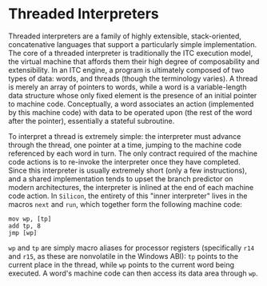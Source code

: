 # Threaded Interpreters

Threaded interpreters are a family of highly extensible, stack-oriented, concatenative languages that support a
particularly simple implementation. The core of a threaded interpreter is traditionally the ITC execution model, the
virtual machine that affords them their high degree of composability and extensibility. In an ITC engine, a program is
ultimately composed of two types of data: words, and threads (though the terminology varies). A thread is merely an
array of pointers to words, while a word is a variable-length data structure whose only fixed element is the presence of
an initial pointer to machine code. Conceptually, a word associates an action (implemented by this machine code) with
data to be operated upon (the rest of the word after the pointer), essentially a stateful subroutine.

To interpret a thread is extremely simple: the interpreter must advance through the thread, one pointer at a time,
jumping to the machine code referenced by each word in turn. The only contract required of the machine code actions is
to re-invoke the interpreter once they have completed. Since this interpreter is usually extremely short (only a few
instructions), and a shared implementation tends to upset the branch predictor on modern architectures, the interpreter
is inlined at the end of each machine code action. In `Silicon`, the entirety of this "inner interpreter" lives in the
macros `next` and `run`, which together form the following machine code:

    mov wp, [tp]
    add tp, 8
    jmp [wp]

`wp` and `tp` are simply macro aliases for processor registers (specifically `r14` and `r15`, as these are nonvolatile
in the Windows ABI): `tp` points to the current place in the thread, while `wp` points to the current word being
executed. A word's machine code can then access its data area through `wp`.

